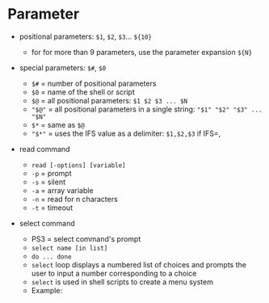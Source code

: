 # Parameter

- positional parameters: `$1`, `$2`, `$3`... `${10}`
  - for for more than 9 parameters, use the parameter expansion `${N}`
- special parameters: `$#`, `$0`
  - `$#` = number of positional parameters
  - `$0` = name of the shell or script
  - `$@` = all positional parameters: `$1 $2 $3 ... $N`
  - `"$@"` = all positional parameters in a single string: `"$1" "$2" "$3" ... "$N"`
  - `$*` = same as `$@`
  - `"$*"` = uses the IFS value as a delimiter: `$1,$2,$3` if IFS=,

- read command
  - `read [-options] [variable]`
  - `-p` = prompt
  - `-s` = silent
  - `-a` = array variable
  - `-n` = read for n characters
  - `-t` = timeout

- select command
  - PS3 = select command's prompt
  - `select name [in list]`
  - `do ... done`
  - `select` loop displays a numbered list of choices and prompts the user to input a number corresponding to a choice
  - `select` is used in shell scripts to create a menu system
  - Example:
